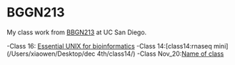 # BGGN213
My class work from [BBGN213](https://bioboot.github.io/bggn213_F24/) at UC San Diego.


-Class 16: [Essential UNIX for bioinformatics]()
-Class 14:[class14:rnaseq mini](/Users/xiaowen/Desktop/dec 4th/class14/)
-Class Nov_20:[Name of class](https://github.com/xxu0113/bggn213_github/blob/main/nov_20/nov_20.md)
